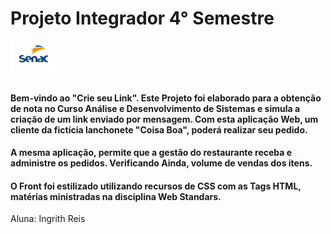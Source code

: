 <!DOCTYPE html>
<html lang="en">
<head>
    <meta charset="UTF-8">
    <meta http-equiv="X-UA-Compatible" content="IE=edge">
    <meta name="viewport" content="width=device-width, initial-scale=1.0">
    
</head>
<body>
    <h1>Projeto Integrador 4° Semestre</h1>
    <img src="https://github.com/IngrithReis/Ingrith.CoisaBoa/blob/1793592e4a7d222caa9c7ab32d058026d864c701/Ingrith.CoisaBoa.WebApp/wwwroot/imagens/senac__logo.jpg" width="80" height="60" />
    <p><h4>
        Bem-vindo ao "Crie seu Link". Este Projeto foi elaborado para a obtenção de nota
        no Curso Análise e Desenvolvimento de Sistemas e simula a criação de um link enviado por mensagem.
        Com esta aplicação Web, um cliente da fictícia lanchonete "Coisa Boa", poderá realizar seu pedido. 
    </h4></p>
    <p><h4>
        A mesma aplicação, permite que a gestão do restaurante receba e administre os pedidos. Verificando Ainda,
        volume de vendas dos itens. 
    </h4></p>
    <p><h4>
        O Front foi estilizado utilizando recursos de CSS com as Tags HTML, matérias ministradas na disciplina Web Standars.
    </h4></p>
    <p> Aluna: Ingrith Reis </p>
        
       
        
       
</body>
</html>
